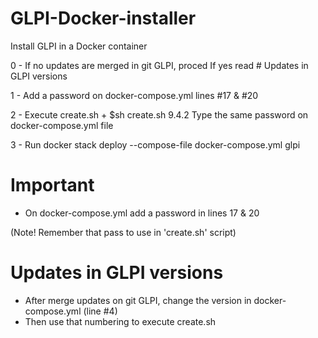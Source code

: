 # GLPI-Docker-installer

Install GLPI in a Docker container

0 - If no updates are merged in git GLPI, proced
If yes read # Updates in GLPI versions

1 - Add a password on docker-compose.yml lines #17 & #20

2 - Execute create.sh + <Version of GLPI>
$sh create.sh 9.4.2
Type the same password on docker-compose.yml file

3 - Run docker stack deploy --compose-file docker-compose.yml glpi

# Important

- On docker-compose.yml add a password in lines 17 & 20

(Note! Remember that pass to use in 'create.sh' script)

# Updates in GLPI versions

- After merge updates on git GLPI, change the version in docker-compose.yml (line #4)
- Then use that numbering to execute create.sh
